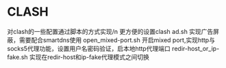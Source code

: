 # CLASH
对clash的一些配置通过脚本的方式实现/n
更方便的设置clash
ad.sh 实现广告屏蔽，需要配合smartdns使用
open_mixed-port.sh 开启mixed port,实现http与socks5代理功能，设置用户名密码验证，启本地http代理端口
redir-host_or_ip-fake.sh 实现在redir-host和ip-fake代理模式之间切换
